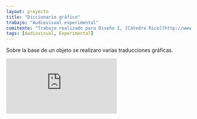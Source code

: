 ```yaml
---
layout: proyecto
title: "Diccionario gráfico"
trabajo: "Audiovisual experimental"
comitente: "Trabajo realizado para Diseño I, [Cátedra Rico](http://www.catedrarico.com.ar), FADU--UBA."
tags: [Audiovisual, Experimental]
---
```


Sobre la base de un objeto se realizaro varias traducciones gráficas.

<div class="embed-container"><iframe src="https://player.vimeo.com/video/25803793?title=0&byline=0&portrait=0" frameborder="0" webkitAllowFullScreen mozallowfullscreen allowFullScreen></iframe></div>
